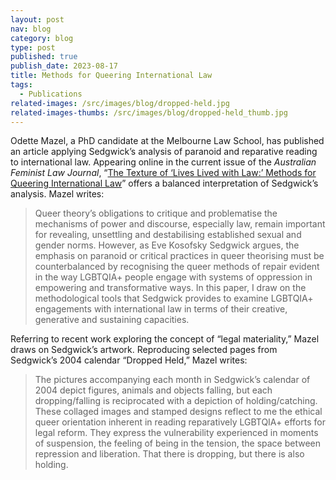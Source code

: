 ```yaml
---
layout: post
nav: blog
category: blog
type: post
published: true
publish_date: 2023-08-17
title: Methods for Queering International Law
tags:
  - Publications
related-images: /src/images/blog/dropped-held.jpg
related-images-thumbs: /src/images/blog/dropped-held_thumb.jpg
---
```

Odette Mazel, a PhD candidate at the Melbourne Law School, has published an article applying Sedgwick’s analysis of paranoid and reparative reading to international law. Appearing online in the current issue of the *Australian Feminist Law Journal*, “[The Texture of ‘Lives Lived with Law:’ Methods for Queering International Law](https://www.tandfonline.com/doi/full/10.1080/13200968.2023.2188690)” offers a balanced interpretation of Sedgwick’s analysis. Mazel writes:

> Queer theory’s obligations to critique and problematise the mechanisms of power and discourse, especially law, remain important for revealing, unsettling and destabilising established sexual and gender norms. However, as Eve Kosofsky Sedgwick argues, the emphasis on paranoid or critical practices in queer theorising must be counterbalanced by recognising the queer methods of repair evident in the way LGBTQIA+ people engage with systems of oppression in empowering and transformative ways. In this paper, I draw on the methodological tools that Sedgwick provides to examine LGBTQIA+ engagements with international law in terms of their creative, generative and sustaining capacities.

Referring to recent work exploring the concept of “legal materiality,” Mazel draws on Sedgwick’s artwork. Reproducing selected pages from Sedgwick’s 2004 calendar “Dropped Held,” Mazel writes:

> The pictures accompanying each month in Sedgwick’s calendar of 2004 depict figures, animals and objects falling, but each dropping/falling is reciprocated with a depiction of holding/catching. These collaged images and stamped designs reflect to me the ethical queer orientation inherent in reading reparatively LGBTQIA+ efforts for legal reform. They express the vulnerability experienced in moments of suspension, the feeling of being in the tension, the space between repression and liberation. That there is dropping, but there is also holding.
